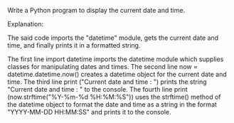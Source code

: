 Write a Python program to display the current date and time.


Explanation:

The said code imports the "datetime" module, gets the current date and time, and finally prints it in a formatted string.

The first line import datetime imports the datetime module which supplies classes for manipulating dates and times.
The second line now = datetime.datetime.now() creates a datetime object for the current date and time.
The third line print ("Current date and time : ") prints the string "Current date and time : " to the console.
The fourth line print (now.strftime("%Y-%m-%d %H:%M:%S")) uses the strftime() method of the datetime object to format the date and time as a string in the format "YYYY-MM-DD HH:MM:SS" and prints it to the console.
